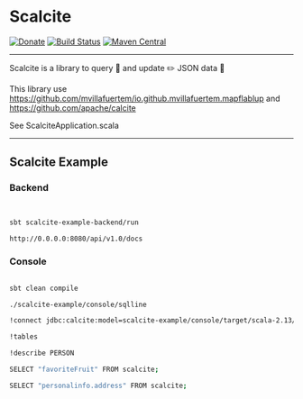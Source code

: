 # Scalcite

[![Donate](https://img.shields.io/badge/Donate-PayPal-green.svg)](YOUR_EMAIL_CODE)
[![Build Status](https://travis-ci.com/mvillafuertem/scalcite.svg?branch=master)](https://travis-ci.com/mvillafuertem/scalcite)
[![Maven Central](https://maven-badges.herokuapp.com/maven-central/io.github.mvillafuertem/scalcite_2.12/badge.svg)](https://maven-badges.herokuapp.com/maven-central/io.github.mvillafuertem/scalcite_2.12)

****
Scalcite is a library to query 💬 and update ✏️ JSON data 📄

This library use https://github.com/mvillafuertem/io.github.mvillafuertem.mapflablup and https://github.com/apache/calcite

See ScalciteApplication.scala
****



## Scalcite Example


### Backend

```bash


sbt scalcite-example-backend/run

http://0.0.0.0:8080/api/v1.0/docs


```


### Console

```bash

sbt clean compile

./scalcite-example/console/sqlline

!connect jdbc:calcite:model=scalcite-example/console/target/scala-2.13/classes/model.json admin admin

!tables

!describe PERSON

SELECT "favoriteFruit" FROM scalcite;

SELECT "personalinfo.address" FROM scalcite;

```